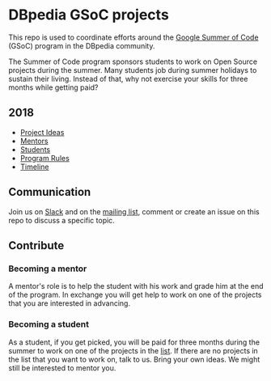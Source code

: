 # DBpedia GSoC projects
This repo is used to coordinate efforts around the [Google Summer of Code](https://summerofcode.withgoogle.com/) (GSoC) program in the DBpedia community.

The Summer of Code program sponsors students to work on Open Source projects during the summer. Many students job during summer holidays to sustain their living. Instead of that, why not exercise your skills for three months while getting paid?

## 2018
* [Project Ideas](https://github.com/dbpedia/GSoC/issues?q=is%3Aissue+is%3Aopen+label%3Aproject+label%3Agsoc-2018)
* [Mentors]()
* [Students]()
* [Program Rules](https://summerofcode.withgoogle.com/rules/)
* [Timeline](https://developers.google.com/open-source/gsoc/timeline)

## Communication
Join us on [Slack](https://dbpedia.slack.com/) and on the [mailing list](http://wiki.dbpedia.org/join/get-in-touch), comment or create an issue on this repo to discuss a specific topic.

## Contribute
### Becoming a mentor
A mentor's role is to help the student with his work and grade him at the end of the program. In exchange you will get help to work on one of the projects that you are interested in advancing.

### Becoming a student
As a student, if you get picked, you will be paid for three months during the summer to work on one of the projects in the [list](https://github.com/dbpedia/GSoC/issues?q=is%3Aissue+is%3Aopen+label%3Aproject+label%3Agsoc-2018). If there are no projects in the list that you want to work on, talk to us. Bring your own ideas. We might still be interested to mentor you.
